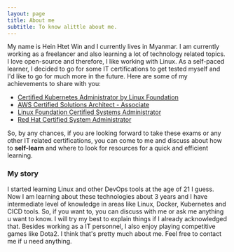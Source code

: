 ```yaml
---
layout: page
title: About me
subtitle: To know alittle about me.
---
```


My name is Hein Htet Win and I currently lives in Myanmar. I am currently working as a freelancer and also learning a lot of technology related topics. I love open-source and therefore, I like working with Linux. As a self-paced learner, I decided to go for some IT certifications to get tested myself and I'd like to go for much more in the future. Here are some of my achievements to share with you: 

- [Certified Kubernetes Administrator by Linux Foundation](https://www.credly.com/badges/975edf51-0c27-4d85-a484-fb4e0a31c9df/public_url)
- [AWS Certified Solutions Architect - Associate](https://www.credly.com/badges/25bb026f-c522-4740-975b-f46313526899/public_url)
- [Linux Foundation Certified Systems Administrator](https://www.credly.com/badges/1835cbba-4189-4239-a1f1-8adcd202447c/public_url)
- [Red Hat Certified System Administrator](https://www.credly.com/badges/ef3974d3-f287-49b3-a799-360794e72f70/public_url)

So, by any chances, if you are looking forward to take these exams or any other IT related certifications, you can come to me and discuss about how to **self-learn** and where to look for resources for a quick and efficient learning. 

### My story

I started learning Linux and other DevOps tools at the age of 21 I guess. Now I am learning about these technologies about 3 years and I have intermediate level of knowledge in areas like Linux, Docker, Kubernetes and CICD tools. So, if you want to, you can discuss with me or ask me anything u want to know. I will try my best to explain things if I already acknowledged that. Besides working as a IT personnel, I also enjoy playing competitive games like Dota2. I think that's pretty much about me.
Feel free to contact me if u need anything.
